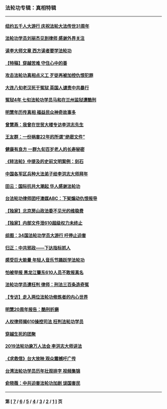 ### 法轮功专辑：真相特辑
---
#### [纽约五千人大游行 庆祝法轮大法传世31周年](../../pages/nf4389/n13995110.md?08050430) 
#### [法轮功学员刘丽杰见到律师 感谢外界关注](../../pages/nf4389/n13927012.md?08050430) 
#### [读李大师文章 西方读者要学法轮功](../../pages/nf4389/n13925142.md?08050430) 
#### [【特稿】穿越苦难 守住心中的善](../../pages/nf4389/n13784979.md?08050430) 
#### [攻击法轮功真相点义工 歹徒再被加控仇恨犯罪](../../pages/nf4389/n13601019.md?08050430) 
#### [大连八旬老汉死于冤狱 英国人谴责中共暴行](../../pages/nf4389/n13480118.md?08050430) 
#### [冤狱4年 七旬法轮功学员马和在兰州监狱遭酷刑](../../pages/nf4389/n13304688.md?08050430) 
#### [明慧年历传真相 福益民众神奇故事多](../../pages/nf4389/n13294545.md?08050430) 
#### [曾慧燕：我曾在世贸大楼专访李洪志先生](../../pages/nf4389/n12898729.md?08050430) 
#### [王友群：一份祸害22年的所谓“绝密文件”](../../pages/nf4389/n12871750.md?08050430) 
#### [健康有良方 一群九旬百岁老人的长寿秘密](../../pages/nf4389/n12847475.md?08050430) 
#### [《转法轮》中提及的史前文明案例：刻石](../../pages/nf4389/n12758577.md?08050430) 
#### [中国各军区兵种大法弟子给李洪志大师拜年](../../pages/nf4389/n12750047.md?08050430) 
#### [田云：国际抗共大潮起 华人感谢法轮功](../../pages/nf4389/n12357708.md?08050430) 
#### [台法轮功律师团吁澳媒ABC：下架煽动仇恨报导](../../pages/nf4389/n12279917.md?08050430) 
#### [【独家】北京房山政法委不见光的维稳费](../../pages/nf4389/n12031979.md?08050430) 
#### [【独家】内部文件泄610超级权力未终止](../../pages/nf4389/n12023895.md?08050430) 
#### [组图：34国法轮功学员大游行 吁停止迫害](../../pages/nf4389/n11492658.md?08050430) 
#### [归正：中共邪政——下达指标抓人](../../pages/nf4389/n11474770.md?08050430) 
#### [感受巨大能量 年轻人音乐节踊跃学法轮功](../../pages/nf4389/n11441981.md?08050430) 
#### [怕被举报 黑龙江肇东610人员不敢报真名](../../pages/nf4389/n11436499.md?08050430) 
#### [法轮功学员遭枉判 律师：刑法三百条造奇冤](../../pages/nf4389/n11433943.md?08050430) 
#### [【专访】走入两位法轮功修炼者的内心世界](../../pages/nf4389/n11415623.md?08050430) 
#### [明慧20周年报告：酷刑折磨](../../pages/nf4389/n11387954.md?08050430) 
#### [人权律师揭610操控司法 枉判法轮功学员](../../pages/nf4389/n11313370.md?08050430) 
#### [穿越生死的团聚](../../pages/nf4389/n11258922.md?08050430) 
#### [2019法轮功逾万人法会 李洪志大师讲法](../../pages/nf4389/n11265303.md?08050430) 
#### [《求救信》台大放映 观众震撼吁广传](../../pages/nf4389/n10922251.md?08050430) 
#### [台湾法轮功学员历年壮观排字 视频集锦](../../pages/nf4389/n10878789.md?08050430) 
#### [俞晓薇：中共迫害法轮功加剧 误国害民](../../pages/nf4389/n10859260.md?08050430) 

---
#### 第 [ [7](./7.md?08050430) / [6](./6.md?08050430) / [5](./5.md?08050430) / [4](./4.md?08050430) / [3](./3.md?08050430) / [2](./2.md?08050430) / [1](./1.md?08050430) ] 页
